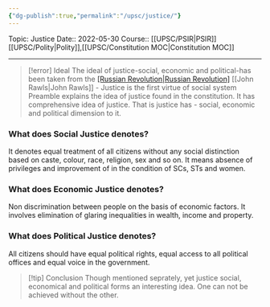 ```yaml
---
{"dg-publish":true,"permalink":"/upsc/justice/"}
---
```


Topic: Justice
Date:: 2022-05-30
Course:: [[UPSC/PSIR\|PSIR]] [[UPSC/Polity\|Polity]],[[UPSC/Constitution MOC\|Constitution MOC]]


---

> [!error] Ideal
> The ideal of justice-social, economic and political-has been taken from the [[Russian Revolution\|Russian Revolution]](1917)
> [[John Rawls\|John Rawls]] - Justice is the first virtue of social system 
> Preamble explains the idea of justice found in the constitution. 
> It has comprehensive idea of justice. 
> That is justice has - social, economic and political dimension to it. 

### What does Social Justice denotes?
It denotes equal treatment of all citizens without any social distinction based on caste, colour, race, religion, sex and so on. It means absence of privileges and improvement of in the condition of SCs, STs and women. 

### What does Economic Justice denotes? 
Non discrimination between people on the basis of economic factors. It involves elimination of glaring inequalities in wealth, income and property. 

### What does Political Justice denotes?
All citizens should have equal political rights, equal access to all political offices and equal voice in the government.

>[!tip] Conclusion 
>Though mentioned seprately, yet justice social, economical and political forms an interesting idea. One can not be achieved without the other. 